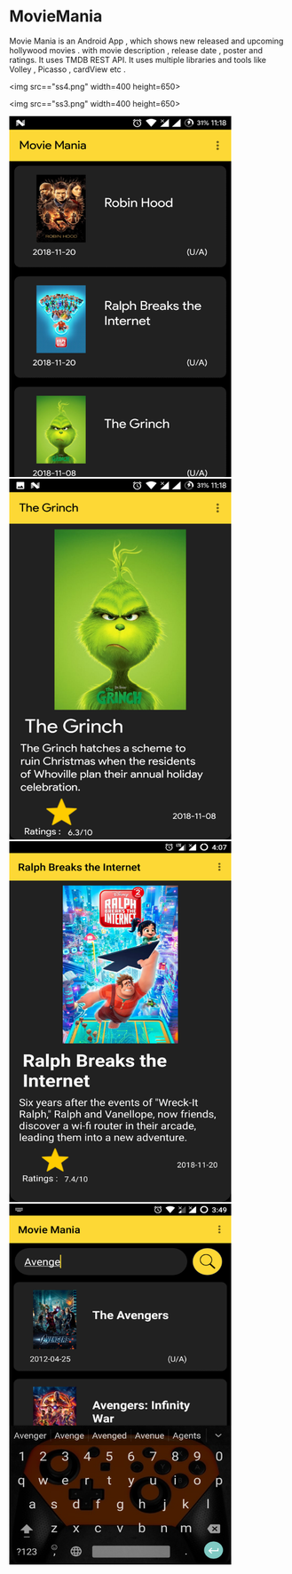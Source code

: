 # MovieMania
Movie Mania is an Android App , 
which shows new released and upcoming hollywood movies . 
with movie description , release date , poster and ratings. 
It uses TMDB REST API. It uses multiple libraries and tools like Volley , Picasso , cardView etc .

<img src=="ss4.png" width=400 height=650>

<img src=="ss3.png" width=400 height=650>

<img src="ss1.png" width=400 height=650>

<img src="ss2.png" width=400 height=650>

<img src="ss5.png" width=400 height=650>

<img src="ss6.png" width=400 height=650>
